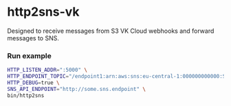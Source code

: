 # http2sns-vk

Designed to receive messages from S3 VK Cloud webhooks and forward messages to SNS.

### Run example

```sh
HTTP_LISTEN_ADDR=":5000" \
HTTP_ENDPOINT_TOPIC="/endpoint1:arn:aws:sns:eu-central-1:000000000000:SnsTopicName1,/endpoint2:arn:aws:sns:eu-central-1:000000000000:SnsTopicName2" \
HTTP_DEBUG=true \
SNS_API_ENDPOINT="http://some.sns.endpoint" \
bin/http2sns
```